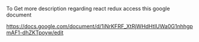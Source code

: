 To Get more description regarding react redux access this google document

https://docs.google.com/document/d/1iNrKFRF_XtRjWHdHtIUWa0G1nhhgpmAF1-dhZKTpoyw/edit
